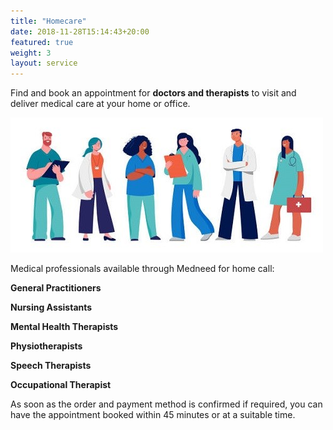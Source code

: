 ```yaml
---
title: "Homecare"
date: 2018-11-28T15:14:43+20:00  
featured: true
weight: 3
layout: service
---
```


Find and book an appointment for **doctors and therapists** to visit and deliver medical care at your home or office.

![Homecare](/images/illustrations/homecare.jpg)

Medical professionals available through Medneed for home call:

**General Practitioners** 

**Nursing Assistants**

**Mental Health Therapists** 

**Physiotherapists** 

**Speech Therapists** 

**Occupational Therapist**


As soon as the order and payment method is confirmed if required, you can have the appointment booked within 45 minutes or at a suitable time. 





